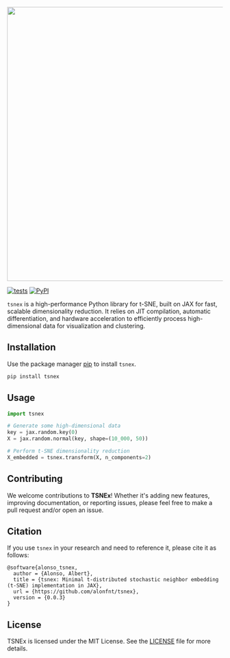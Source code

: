 <p align=center>
  <img src="https://github.com/user-attachments/assets/02da44bf-4250-44b2-a480-a6f0342ca73e" style="width: 640px; height: auto;"/>
</p>

[![tests](https://github.com/alonfnt/pcax/actions/workflows/pytest.yml/badge.svg)](https://github.com/alonfnt/tsnex/actions/workflows/pytest.yml)
[![PyPI](https://img.shields.io/pypi/v/tsnex.svg)](https://pypi.org/project/tsnex/)

`tsnex` is a high-performance Python library for t-SNE, built on JAX for fast, scalable dimensionality reduction.
It relies on JIT compilation, automatic differentiation, and hardware acceleration to efficiently process high-dimensional data for visualization and clustering.

## Installation
Use the package manager [pip](https://pypi.org/project/tsnex/) to install `tsnex`.
```bash
pip install tsnex
```

## Usage
```python
import tsnex

# Generate some high-dimensional data
key = jax.random.key(0)
X = jax.random.normal(key, shape=(10_000, 50))

# Perform t-SNE dimensionality reduction
X_embedded = tsnex.transform(X, n_components=2)
```

## Contributing
We welcome contributions to **TSNEx**! Whether it's adding new features, improving documentation, or reporting issues, please feel free to make a pull request and/or open an issue.

## Citation
If you use `tsnex` in your research and need to reference it, please cite it as follows:
```
@software{alonso_tsnex,
  author = {Alonso, Albert},
  title = {tsnex: Minimal t-distributed stochastic neighbor embedding (t-SNE) implementation in JAX},
  url = {https://github.com/alonfnt/tsnex},
  version = {0.0.3}
}
```

## License
TSNEx is licensed under the MIT License. See the [LICENSE](LICENSE) file for more details.

